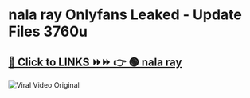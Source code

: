 
 # nala ray Onlyfans Leaked - Update Files 3760u

## <h2><a href="https://clipsfans.com/nala_ray&ref=git">🔗 Click to LINKS ⏩⏩ 👉 🟢 nala ray </a></h2>

<a href="https://clipsfans.com/nala_ray&ref=git" rel="nofollow" data-target="animated-image.originalLink"><img src="https://i.ibb.co.com/xMMVF88/686577567.gif" alt="Viral Video Original" style="max-width: 100%; display: inline-block;" data-target="animated-image.originalImage"></a>

